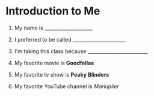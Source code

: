 # Introduction to Me

1. My name is ____________________

1. I preferred to be called ______________________

1. I'm taking this class because _________________________

1. My favorite movie is **Goodfellas**

1. My favorite tv show is **Peaky Blinders**

1. My favorite YouTube channel is *Markiplier*
